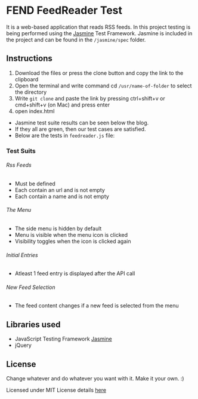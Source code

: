 # FEND FeedReader Test

It is a web-based application that reads RSS feeds. In this project testing is being performed using the [Jasmine](http://jasmine.github.io/) Test Framework. Jasmine is included in the project and can be found in the `/jasmine/spec` folder.


## Instructions

1. Download the files or press the clone button and copy the link to the clipboard
2. Open the terminal and write command cd `/usr/name-of-folder` to select the directory
3. Write `git clone` and paste the link by pressing ctrl+shift+v or cmd+shift+v (on Mac) and press enter
4. open index.html

- Jasmine test suite results can be seen below the blog.
- If they all are green, then our test cases are satisfied.
- Below are the tests in `feedreader.js` file:


### Test Suits

###### Rss Feeds
* Must be defined
* Each contain an url and is not empty
* Each contain a name and is not empty

###### The Menu
* The side menu is hidden by default
* Menu is visible when the menu icon is clicked
* Visibility toggles when the icon is clicked again

###### Initial Entries
* Atleast 1 feed entry is displayed after the API call

###### New Feed Selection
* The feed content changes if a new feed is selected from the menu


## Libraries used

- JavaScript Testing Framework [Jasmine](http://jasmine.github.io/)
- jQuery


## License

Change whatever and do whatever you want with it. Make it your own. :)

Licensed under MIT License details [here](https://github.com/gautamgahlawat/feedreader-test/blob/master/LICENSE)